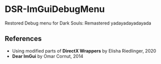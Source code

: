 # DSR-ImGuiDebugMenu

Restored Debug menu for Dark Souls: Remastered
yadayadayadayada

## References

- Using modified parts of **DirectX Wrappers** by Elisha Riedlinger, 2020
- **Dear ImGui** by Omar Cornut, 2014
